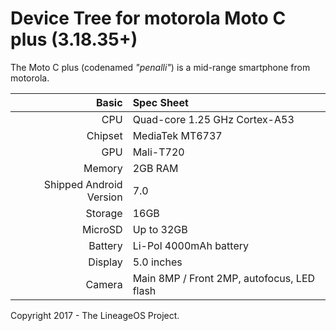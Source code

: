 #                                       Device Tree for motorola Moto C plus (3.18.35+)

The Moto C plus (codenamed _"penalli"_) is a mid-range smartphone from motorola.

Basic   | Spec Sheet
-------:|:-------------------------
CPU     | Quad-core 1.25 GHz Cortex-A53
Chipset | MediaTek MT6737
GPU     | Mali-T720
Memory  | 2GB RAM
Shipped Android Version | 7.0
Storage | 16GB
MicroSD | Up to 32GB
Battery | Li-Pol 4000mAh battery
Display | 5.0 inches
Camera  | Main 8MP / Front 2MP, autofocus, LED flash

Copyright 2017 - The LineageOS Project.

